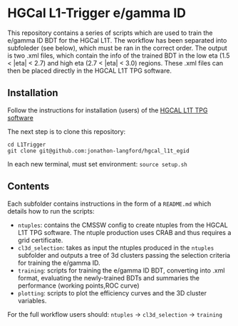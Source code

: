 # HGCal L1-Trigger e/gamma ID
This repository contains a series of scripts which are used to train the e/gamma ID BDT for the HGCal L1T. The workflow has been separated into subfoleder (see below), which must be ran in the correct order. The output is two .xml files, which contain the info of the trained BDT in the low eta (1.5 < |eta| < 2.7) and high eta (2.7 < |eta| < 3.0) regions. These .xml files can then be placed directly in the HGCAL L1T TPG software.


## Installation
Follow the instructions for installation (users) of the [HGCAL L1T TPG software](https://twiki.cern.ch/twiki/bin/viewauth/CMS/HGCALTriggerPrimitivesSimulation#Installation_for_users)

The next step is to clone this repository:

```
cd L1Trigger
git clone git@github.com:jonathon-langford/hgcal_l1t_egid
```
In each new terminal, must set environment: `source setup.sh`

## Contents
Each subfolder contains instructions in the form of a `README.md` which details how to run the scripts:

* `ntuples`: contains the CMSSW config to create ntuples from the HGCAL L1T TPG software. The ntuple production uses CRAB and thus requires a grid certificate. 
* `cl3d_selection`: takes as input the ntuples produced in the `ntuples` subfolder and outputs a tree of 3d clusters passing the selection criteria for training the e/gamma ID.
* `training`: scripts for training the e/gamma ID BDT, converting into .xml format, evaluating the newly-trained BDTs and summaries the performance (working points,ROC curve)
* `plotting`: scripts to plot the efficiency curves and the 3D cluster variables.

For the full workflow users should: `ntuples` -> `cl3d_selection` -> `training`

